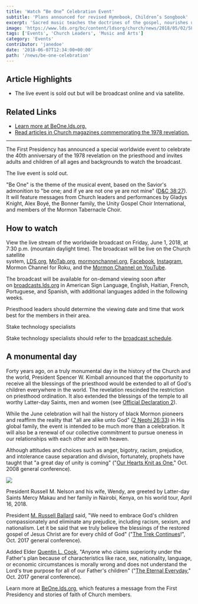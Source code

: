 ```yaml
---
title: 'Watch “Be One” Celebration Event'
subtitle: 'Plans announced for revised Hymnbook, Children’s Songbook'
excerpt: 'Sacred music teaches the doctrines of the gospel, nourishes us spiritually, and has the power to unify Church members throughout the world. The Church has announced it is revising the hymnbook and children’s songbook and invites members to participate.'
image: 'https://www.lds.org/bc/content/ldsorg/church/news/2018/05/02/580-RMN-Kenya4276-2018.jpg'
tags: ['Events', 'Church Leaders', 'Music and Arts']
category: 'Events'
contributor: 'janedoe'
date: '2018-06-07T12:34:00+00:00'
path: '/news/be-one-celebration'
---
```


## Article Highlights

- The live event is sold out but will be broadcast online and via satellite.

## Related Links

- [Learn more at BeOne.lds.org.](https://www.lds.org/topics/blacks-in-the-church?lang=eng&cid=rdb_v_beone)
- [Read articles in Church magazines commemorating the 1978 revelation.](https://www.lds.org/liahona/2018/06/commemorating-the-1978-revelation/extending-the-blessings-of-the-priesthood?lang=eng)

---

The First Presidency has announced a special worldwide event to celebrate the 40th anniversary of the 1978 revelation on the priesthood and invites adults and children of all ages and backgrounds to watch the broadcast.

The live event is sold out.

"Be One" is the theme of the musical event, based on the Savior's admonition to "be one; and if ye are not one ye are not mine" ([D&C 38:27](https://www.lds.org/scriptures/dc-testament/dc/38.27?lang=eng#26)). It will feature messages from Church leaders and performances by Gladys Knight, Alex Boyé, the Bonner family, the Unity Gospel Choir International, and members of the Mormon Tabernacle Choir.

## How to watch

View the live stream of the worldwide broadcast on Friday, June 1, 2018, at 7:30 p.m. (mountain daylight time). The broadcast will be live on the Church satellite system, [LDS.org](https://www.lds.org/lds.org?lang=eng), [MoTab.org](https://www.mormontabernaclechoir.org/), [mormonchannel.org](https://www.mormonchannel.org/), [Facebook](https://www.facebook.com/LDS), [Instagram](https://www.instagram.com/p/BhwIT63HczB/), Mormon Channel for Roku, and the [Mormon Channel on YouTube](https://www.youtube.com/user/MormonMessages).

The broadcast will be available for on-demand viewing soon after on [broadcasts.lds.org](https://www.lds.org/broadcasts?lang=eng) in American Sign Language, English, Haitian, French, Portuguese, and Spanish, with additional languages added in the following weeks.

Priesthood leaders should determine the viewing date and time that work best for the members in their area.

Stake technology specialists

Stake technology specialists should refer to the [broadcast schedule](https://www.lds.org/letters?lang=eng&id=15713&inline=true&source=4).

## A monumental day

Forty years ago, on a truly monumental day in the history of the Church and the world, President Spencer W. Kimball announced that the opportunity to receive all the blessings of the priesthood would be extended to all of God's children everywhere in the world. The revelation rescinded the restriction on priesthood ordination. It also extended the blessings of the temple to all worthy Latter-day Saints, men and women (see [Official Declaration 2](https://www.lds.org/scriptures/dc-testament/od/2?lang=eng)).

While the June celebration will hail the history of black Mormon pioneers and reaffirm the reality that "all are alike unto God" ([2 Nephi 26:33](https://www.lds.org/scriptures/bofm/2-ne/26.33?lang=eng#32)) in His global family, the event is intended to be much more than a celebration. It will also be a renewal of our collective commitment to pursue oneness in our relationships with each other and with heaven.

Although attitudes and choices such as anger, bigotry, racism, prejudice, and intolerance cause separation and division, fortunately, prophets have taught that "a great day of unity is coming" ("[Our Hearts Knit as One](https://www.lds.org/general-conference/2008/10/our-hearts-knit-as-one?lang=eng)," Oct. 2008 general conference).

![](https://www.lds.org/bc/content/ldsorg/church/news/2018/05/02/620-london-nairobi-demonstrate-different-face-of-lds-church-duri_20.jpg)

President Russell M. Nelson and his wife, Wendy, are greeted by Latter-day Saints Mercy Makau and her family in Nairobi, Kenya, on his world tour, April 16, 2018.

President [M. Russell Ballard](https://www.lds.org/church/leader/m-russell-ballard?lang=eng) said, "We need to embrace God's children compassionately and eliminate any prejudice, including racism, sexism, and nationalism. Let it be said that we truly believe the blessings of the restored gospel of Jesus Christ are for every child of God" ("[The Trek Continues](https://www.lds.org/general-conference/2017/10/the-trek-continues?lang=eng)!", Oct. 2017 general conference).

Added Elder [Quentin L. Cook](https://www.lds.org/church/leader/quentin-l-cook?lang=eng), "Anyone who claims superiority under the Father's plan because of characteristics like race, sex, nationality, language, or economic circumstances is morally wrong and does not understand the Lord's true purpose for all of our Father's children" ("[The Eternal Everyday](https://www.lds.org/general-conference/2017/10/the-eternal-everyday?lang=eng)," Oct. 2017 general conference).

Learn more at [BeOne.lds.org](http://beone.lds.org/), which features a message from the First Presidency and stories of faith of Church members.
